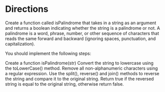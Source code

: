 # Directions

Create a function called isPalindrome that takes in a string as an argument and returns a boolean indicating whether the string is a palindrome or not. A palindrome is a word, phrase, number, or other sequence of characters that reads the same forward and backward (ignoring spaces, punctuation, and capitalization).

You should implement the following steps:

Create a function isPalindrome(str)
Convert the string to lowercase using the toLowerCase() method.
Remove all non-alphanumeric characters using a regular expression.
Use the split(), reverse() and join() methods to reverse the string and compare it to the original string.
Return true if the reversed string is equal to the original string, otherwise return false.
